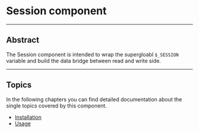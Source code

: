 # Session component

<hr class="blockspace">

## Abstract

The Session component is intended to wrap the supergloabl `$_SESSION` variable and build the data bridge between read and write side.
 
<hr class="blockspace">
 
## Topics

In the following chapters you can find detailed documentation about the single topics covered by this component.

* [Installation](@baseUrl@/docs/session/installation.html)
* [Usage](@baseUrl@/docs/session/usage.html)
